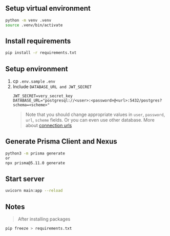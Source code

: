 ## Setup virtual environment

```sh
python -m venv .venv
source .venv/bin/activate
```

## Install requirements

```sh
pip install -r requirements.txt
```

## Setup environment
1. cp `.env.sample` `.env`
2. Include `DATABASE_URL and JWT_SECRET`
   ```
   JWT_SECRET=very_secret_key
   DATABASE_URL="postgresql://<user>:<password>@<url>:5432/postgres?schema=<scheme>"
   ```
   > Note that you should change appropriate values in `user`, `password`, `url`, `scheme` fields. Or you can even use other database. More about [connection urls](https://www.prisma.io/docs/reference/database-connectors/connection-urls)

## Generate Prisma Client and Nexus

```sh
python3 -m prisma generate
or 
npx prisma@5.11.0 generate
```

## Start server

```sh
uvicorn main:app --reload
```

## Notes

> After installing packages

```sh
pip freeze > requirements.txt
```
